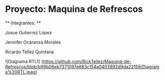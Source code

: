 # Proyecto: Maquina de Refrescos 
** Integrantes: **

  Josue Gutierrez López
  
  Jennifer Ocaranza Morales
  
  Ricardo Téllez Quintana
  
![Diagrama RTL1] (https://github.com/RickTellez/Maquina-de-Refrescos/blob/b99b06eb7371097e683c154a0403892d9da22159/Diagrama%20RTL.jpeg)
